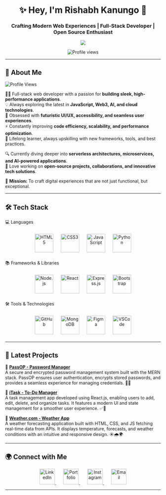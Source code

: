 <h1 align="center">✨ Hey, I'm Rishabh Kanungo 🚀</h1>
<h3 align="center">Crafting Modern Web Experiences | Full-Stack Developer | Open Source Enthusiast</h3>

<p align="center">
  <img src="https://readme-typing-svg.herokuapp.com?font=Inter&size=22&pause=1000&color=00F7D1&center=true&vCenter=true&width=500&lines=Full-Stack+Web+Developer;Mern-Stack+Web+Developer;Frontend+Web+Developer;Building+Scalable+Web+Apps;Exploring+New+Technologies" />
</p>

<p align="center">
  <img src="https://komarev.com/ghpvc/?username=Rish03abh&style=flat-square&color=00F7D1" alt="Profile views" />
</p>

---

## 🚀 About Me  
![Profile Views](https://komarev.com/ghpvc/?username=Rish03abh&color=brightgreen&style=for-the-badge)


👨‍💻 Full-stack web developer with a passion for **building sleek, high-performance applications**.  
💡 Always exploring the latest in **JavaScript, Web3, AI, and cloud technologies**.  
🎨 Obsessed with **futuristic UI/UX, accessibility, and seamless user experiences**.  
⚡ Constantly improving **code efficiency, scalability, and performance optimization**.  
📖 Lifelong learner, always upskilling with new frameworks, tools, and best practices.  

🔍 Currently diving deeper into **serverless architectures, microservices, and AI-powered applications**.  
🚀 Love working on **open-source projects, collaborations, and innovative tech solutions**.  

🎯 **Mission:** To craft digital experiences that are not just functional, but exceptional.  

---

## 🛠 Tech Stack  

💻 Languages  
<p align="center"> 
  <img src="https://cdn.jsdelivr.net/gh/devicons/devicon@latest/icons/html5/html5-original.svg" alt="HTML5" width="60" height="60" style="margin: 10px;"/> 
  <img src="https://cdn.jsdelivr.net/gh/devicons/devicon@latest/icons/css3/css3-original.svg" alt="CSS3" width="60" height="60" style="margin: 10px;"/> 
  <img src="https://cdn.jsdelivr.net/gh/devicons/devicon@latest/icons/javascript/javascript-original.svg" alt="JavaScript" width="60" height="60" style="margin: 10px;"/> 
  <img src="https://cdn.jsdelivr.net/gh/devicons/devicon@latest/icons/python/python-original.svg" alt="Python" width="60" height="60" style="margin: 10px;"/> 
</p>

📚 Frameworks & Libraries  
<p align="center"> 
  <img src="https://cdn.jsdelivr.net/gh/devicons/devicon@latest/icons/nodejs/nodejs-original.svg" alt="Node.js" width="60" height="60" style="margin: 10px;"/> 
  <img src="https://cdn.jsdelivr.net/gh/devicons/devicon@latest/icons/react/react-original.svg" alt="React" width="60" height="60" style="margin: 10px;"/> 
  <img src="https://skillicons.dev/icons?i=express" alt="Express.js" width="60" height="60" style="margin: 10px;"/> 
  <img src="https://cdn.jsdelivr.net/gh/devicons/devicon@latest/icons/bootstrap/bootstrap-original.svg" alt="Bootstrap" width="60" height="60" style="margin: 10px;"/> 
</p>

🛠 Tools & Technologies  
<p align="center"> 
  <img src="https://skillicons.dev/icons?i=github" alt="GitHub" width="60" height="60" style="margin: 10px;"/> 
  <img src="https://cdn.jsdelivr.net/gh/devicons/devicon@latest/icons/mongodb/mongodb-original.svg" alt="MongoDB" width="60" height="60" style="margin: 10px;"/> 
  <img src="https://cdn.jsdelivr.net/gh/devicons/devicon@latest/icons/figma/figma-original.svg" alt="Figma" width="60" height="60" style="margin: 10px;"/> 
  <img src="https://cdn.jsdelivr.net/gh/devicons/devicon@latest/icons/vscode/vscode-original.svg" alt="VSCode" width="60" height="60" style="margin: 10px;"/> 
</p>

---

## 🚀 Latest Projects  

🔹 **[PassOP - Password Manager](https://github.com/Rish03abh/PassOP-mongodb)**  
A secure and encrypted password management system built with the MERN stack. PassOP ensures user authentication, encrypts stored passwords, and provides a seamless experience for managing credentials. 🔐✨  

🔹 **[iTask - To-Do Manager](https://github.com/Rish03abh/iTask---Manager-React.js-)**  
A task management app developed using React.js, enabling users to add, edit, delete, and organize tasks. It features a modern UI and state management for a smoother user experience. ✅📅  

🔹 **[Weather.com - Weather App](https://github.com/Rish03abh/weather.com)**  
A weather forecasting application built with HTML, CSS, and JS fetching real-time data from APIs. It displays temperature, forecasts, and weather conditions with an intuitive and responsive design. ☀️🌧️🌍  

---

## 🌍 Connect with Me  

<p align="center">
  <a href="https://www.linkedin.com/in/rishabh-kanungo-ab5864257/" target="_blank"> 
    <img src="https://cdn.jsdelivr.net/gh/devicons/devicon@latest/icons/linkedin/linkedin-original.svg" alt="LinkedIn" width="50" height="50"/> 
  </a>  
  &nbsp;&nbsp;&nbsp;&nbsp;&nbsp;

  <a href="https://rishabhkanungo03.netlify.app/" target="_blank"> 
    <img src="https://cdn-icons-png.flaticon.com/512/3135/3135715.png" alt="Portfolio" width="50" height="50"/> 
  </a>  
  &nbsp;&nbsp;&nbsp;&nbsp;&nbsp;

  <a href="https://www.instagram.com/_rishabh_kanungo/?hl=en" target="_blank"> 
    <img src="https://upload.wikimedia.org/wikipedia/commons/a/a5/Instagram_icon.png" alt="Instagram" width="50" height="50"/> 
  </a>  
  &nbsp;&nbsp;&nbsp;&nbsp;&nbsp;

  <a href="mailto:rishabhkanungo731@gmail.com" target="_blank">  
    <img src="https://upload.wikimedia.org/wikipedia/commons/4/4e/Gmail_Icon.png" alt="Email" width="50" height="50"/>  
  </a> 
</p>

---
